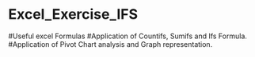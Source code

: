 # Excel_Exercise_IFS

#Useful excel Formulas
#Application of Countifs, Sumifs and Ifs Formula.
#Application of Pivot Chart analysis and Graph representation.
